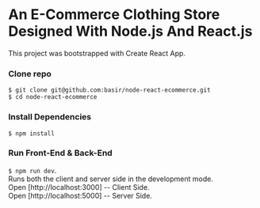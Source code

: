 # An E-Commerce Clothing Store Designed With Node.js And React.js

This project was bootstrapped with Create React App.

###  Clone repo
`$ git clone git@github.com:basir/node-react-ecommerce.git`<br />
`$ cd node-react-ecommerce`<br />

###  Install Dependencies 
`$ npm install`

### Run Front-End & Back-End
`$ npm run dev`.<br />
Runs both the client and server side in the development mode.<br />
Open [http://localhost:3000] -- Client Side.<br />
Open [http://localhost:5000] -- Server Side.<br />
